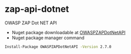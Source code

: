 # zap-api-dotnet
OWASP ZAP Dot NET API

  * Nuget package downloadable at [OWASPZAPDotNetAPI](https://www.nuget.org/packages/OWASPZAPDotNetAPI)
  * Nuget package manager command 
  ```bat
Install-Package OWASPZAPDotNetAPI -Version 2.7.0	
```

